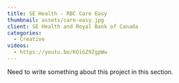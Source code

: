 ```yaml
---
title: SE Health - RBC Care Easy
thumbnail: assets/care-easy.jpg
client: SE Health and Royal Bank of Canada
categories:
  - Creative
videos:
  - https://youtu.be/KOiGZ9ZgpWw
---
```

Need to write something about this project in this section.
